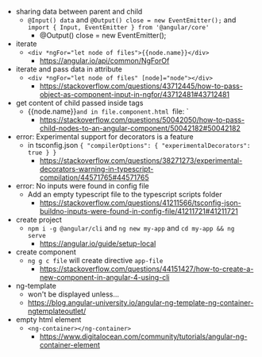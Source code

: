 - sharing data between parent and child
  - `@Input() data` and `@Output() close = new EventEmitter();` and `import { Input, EventEmitter } from '@angular/core'`
    - @Output() close = new EventEmitter();
- iterate
  - `<div *ngFor="let node of files">{{node.name}}</div>`
    - https://angular.io/api/common/NgForOf
- iterate and pass data in attribute
  - `<div *ngFor="let node of files" [node]="node"></div>`
    - https://stackoverflow.com/questions/43712445/how-to-pass-object-as-component-input-in-ngfor/43712481#43712481
- get content of child passed inside tags
  - <app-file>{{node.name}}</app-file>`and in file.component.html `file: <ng-content></ng-content>`
    - https://stackoverflow.com/questions/50042050/how-to-pass-child-nodes-to-an-angular-component/50042182#50042182
- error: Experimental support for decorators is a feature
  - in tsconfig.json `{ "compilerOptions": { "experimentalDecorators": true } }`
    - https://stackoverflow.com/questions/38271273/experimental-decorators-warning-in-typescript-compilation/44571765#44571765
- error: No inputs were found in config file
  - Add an empty typescript file to the typescript scripts folder
    - https://stackoverflow.com/questions/41211566/tsconfig-json-buildno-inputs-were-found-in-config-file/41211721#41211721
- create project
  - `npm i -g @angular/cli` and `ng new my-app` and `cd my-app && ng serve`
    - https://angular.io/guide/setup-local
- create component
  - `ng g c file` will create directive `app-file`
    - https://stackoverflow.com/questions/44151427/how-to-create-a-new-component-in-angular-4-using-cli
- ng-template
  - won't be displayed unless...
  - https://blog.angular-university.io/angular-ng-template-ng-container-ngtemplateoutlet/
- empty html element
  - `<ng-container></ng-container>`
    - https://www.digitalocean.com/community/tutorials/angular-ng-container-element
